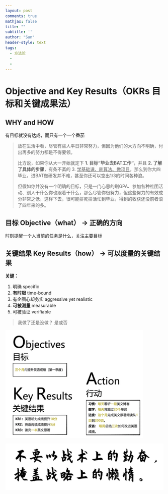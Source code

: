```yaml
---
layout: post
comments: true
mathjax: false
title: ""
subtitle: ''
author: "Sun"
header-style: text
tags:
  - 方法论
  - 
  - 
---
```


# Objective and Key Results（OKRs 目标和关键成果法）

## WHY and HOW

有目标就没有达成，而只有一个一个番茄

> 放在生活中看，尽管有些人平日非常努力，但因为他们的大方向不明确，付出再多的努力都是不得要领。
>
> 比方说，如果你从大一开始就定下 **1. 目标“毕业去BAT工作“**，并且 **2. 了解了具体的步骤**，有条不紊的 3. <u>学基础课、刷算法、做项目</u>，那么到你大四毕业，进BAT做研发并不难，甚至你还可以空出1/3的时间各种浪。
>
> 但假如你并没有一个明确的目标，只是一门心思的刷GPA、参加各种社团活动、别人干什么你也跟着干什么，那么尽管你很努力，但这些努力的有效成分非常之低，这样下去，很可能拼死拼活忙到毕业，得到的收获还没前者浪了四年来的多。

## 目标 Objective（what） → 正确的方向

时刻提醒一个人当前的任务是什么，关注主要目标

## 关键结果 Key Results（how） → 可以度量的关键结果

**关键：**

1. 明确 specific
2. **有时限** time-bound
3. 有企图心却务实 aggressive yet realistic
4. **可被测量** measurable
5. 可被验证 verifiable

> 我做了还是没做？ 是或否

<img src="/img/in-post/20_07/image-20200717020417318.png" alt="image-20200717020417318" style="zoom:50%;" />





![image-20200717022240915](/img/in-post/20_07/image-20200717022240915.png)















